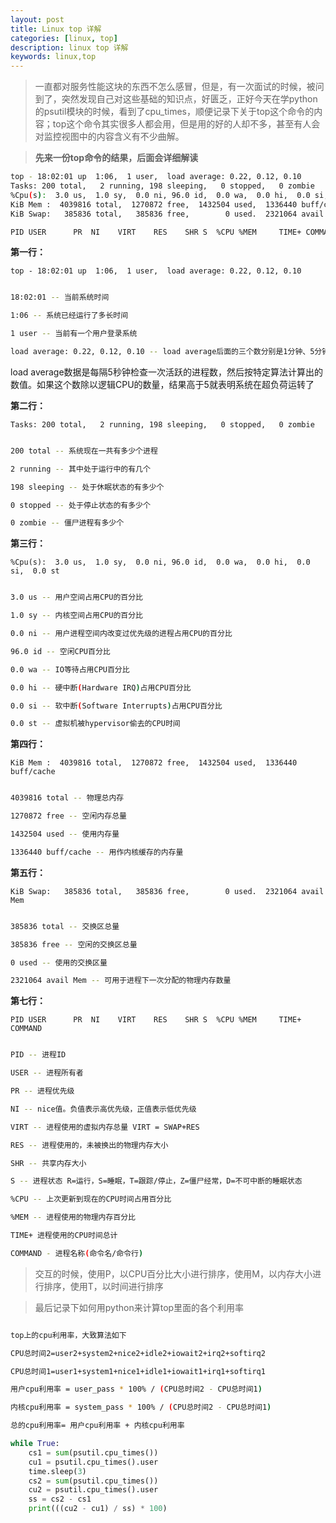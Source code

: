 ```yaml
---
layout: post
title: Linux top 详解
categories: [linux, top]
description: linux top 详解
keywords: linux,top
---
```


> 一直都对服务性能这块的东西不怎么感冒，但是，有一次面试的时候，被问到了，突然发现自己对这些基础的知识点，好匮乏，正好今天在学python的psutil模块的时候，看到了cpu_times，顺便记录下关于top这个命令的内容；top这个命令其实很多人都会用，但是用的好的人却不多，甚至有人会对监控视图中的内容含义有不少曲解。

<!--more-->


> **先来一份top命令的结果，后面会详细解读**

```bash
top - 18:02:01 up  1:06,  1 user,  load average: 0.22, 0.12, 0.10
Tasks: 200 total,   2 running, 198 sleeping,   0 stopped,   0 zombie
%Cpu(s):  3.0 us,  1.0 sy,  0.0 ni, 96.0 id,  0.0 wa,  0.0 hi,  0.0 si,  0.0 st
KiB Mem :  4039816 total,  1270872 free,  1432504 used,  1336440 buff/cache
KiB Swap:   385836 total,   385836 free,        0 used.  2321064 avail Mem

PID USER      PR  NI    VIRT    RES    SHR S  %CPU %MEM     TIME+ COMMAND   
```

**第一行：**

`top - 18:02:01 up  1:06,  1 user,  load average: 0.22, 0.12, 0.10`

```bash

18:02:01 -- 当前系统时间

1:06 -- 系统已经运行了多长时间

1 user -- 当前有一个用户登录系统

load average: 0.22, 0.12, 0.10 -- load average后面的三个数分别是1分钟、5分钟、15分钟的负载情况
```

load average数据是每隔5秒钟检查一次活跃的进程数，然后按特定算法计算出的数值。如果这个数除以逻辑CPU的数量，结果高于5就表明系统在超负荷运转了

**第二行：**

`Tasks: 200 total,   2 running, 198 sleeping,   0 stopped,   0 zombie`

```bash

200 total -- 系统现在一共有多少个进程

2 running -- 其中处于运行中的有几个

198 sleeping -- 处于休眠状态的有多少个

0 stopped -- 处于停止状态的有多少个

0 zombie -- 僵尸进程有多少个
```

**第三行：**

`%Cpu(s):  3.0 us,  1.0 sy,  0.0 ni, 96.0 id,  0.0 wa,  0.0 hi,  0.0 si,  0.0 st`

```bash

3.0 us -- 用户空间占用CPU的百分比

1.0 sy -- 内核空间占用CPU的百分比

0.0 ni -- 用户进程空间内改变过优先级的进程占用CPU的百分比

96.0 id -- 空闲CPU百分比

0.0 wa -- IO等待占用CPU百分比

0.0 hi -- 硬中断(Hardware IRQ)占用CPU百分比

0.0 si -- 软中断(Software Interrupts)占用CPU百分比

0.0 st -- 虚拟机被hypervisor偷去的CPU时间
```

**第四行：**

`KiB Mem :  4039816 total,  1270872 free,  1432504 used,  1336440 buff/cache`

```bash

4039816 total -- 物理总内存

1270872 free -- 空闲内存总量

1432504 used -- 使用内存量

1336440 buff/cache -- 用作内核缓存的内存量
```

**第五行：**

`KiB Swap:   385836 total,   385836 free,        0 used.  2321064 avail Mem`

```bash

385836 total -- 交换区总量

385836 free -- 空闲的交换区总量

0 used -- 使用的交换区量

2321064 avail Mem -- 可用于进程下一次分配的物理内存数量
```

**第七行：**

`PID USER      PR  NI    VIRT    RES    SHR S  %CPU %MEM     TIME+ COMMAND`

```bash

PID -- 进程ID

USER -- 进程所有者

PR -- 进程优先级

NI -- nice值。负值表示高优先级，正值表示低优先级

VIRT -- 进程使用的虚拟内存总量 VIRT = SWAP+RES

RES -- 进程使用的，未被换出的物理内存大小

SHR -- 共享内存大小

S -- 进程状态 R=运行，S=睡眠，T=跟踪/停止，Z=僵尸经常，D=不可中断的睡眠状态

%CPU -- 上次更新到现在的CPU时间占用百分比

%MEM -- 进程使用的物理内存百分比

TIME+ 进程使用的CPU时间总计

COMMAND - 进程名称(命令名/命令行)
```

> 交互的时候，使用P，以CPU百分比大小进行排序，使用M，以内存大小进行排序，使用T，以时间进行排序


> 最后记录下如何用python来计算top里面的各个利用率

```bash

top上的cpu利用率，大致算法如下

CPU总时间2=user2+system2+nice2+idle2+iowait2+irq2+softirq2

CPU总时间1=user1+system1+nice1+idle1+iowait1+irq1+softirq1

用户cpu利用率 = user_pass * 100% / (CPU总时间2 - CPU总时间1)

内核cpu利用率 = system_pass * 100% / (CPU总时间2 - CPU总时间1)

总的cpu利用率= 用户cpu利用率 + 内核cpu利用率
```

```python
while True:
    cs1 = sum(psutil.cpu_times())
    cu1 = psutil.cpu_times().user
    time.sleep(3)
    cs2 = sum(psutil.cpu_times())
    cu2 = psutil.cpu_times().user
    ss = cs2 - cs1
    print(((cu2 - cu1) / ss) * 100)
```
